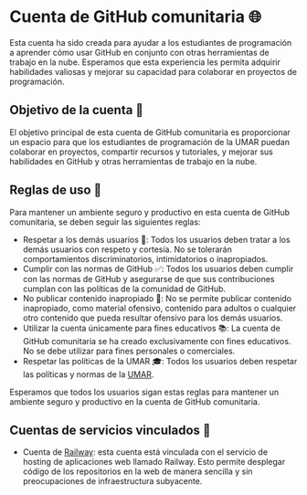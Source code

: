 # Cuenta de GitHub comunitaria 🌐️

Esta cuenta ha sido creada para ayudar a los estudiantes de programación a aprender cómo usar GitHub en conjunto con otras herramientas de trabajo en la nube. Esperamos que esta experiencia les permita adquirir habilidades valiosas y mejorar su capacidad para colaborar en proyectos de programación.

## Objetivo de la cuenta 🎯

El objetivo principal de esta cuenta de GitHub comunitaria es proporcionar un espacio para que los estudiantes de programación de la UMAR puedan colaborar en proyectos, compartir recursos y tutoriales, y mejorar sus habilidades en GitHub y otras herramientas de trabajo en la nube.

## Reglas de uso 📝

Para mantener un ambiente seguro y productivo en esta cuenta de GitHub comunitaria, se deben seguir las siguientes reglas:

- Respetar a los demás usuarios 👥: Todos los usuarios deben tratar a los demás usuarios con respeto y cortesía. No se tolerarán comportamientos discriminatorios, intimidatorios o inapropiados.
- Cumplir con las normas de GitHub ✅: Todos los usuarios deben cumplir con las normas de GitHub y asegurarse de que sus contribuciones cumplan con las políticas de la comunidad de GitHub.
- No publicar contenido inapropiado 🚫: No se permite publicar contenido inapropiado, como material ofensivo, contenido para adultos o cualquier otro contenido que pueda resultar ofensivo para los demás usuarios.
- Utilizar la cuenta únicamente para fines educativos 📚: La cuenta de GitHub comunitaria se ha creado exclusivamente con fines educativos. No se debe utilizar para fines personales o comerciales.
- Respetar las políticas de la UMAR 🎓: Todos los usuarios deben respetar las políticas y normas de la [UMAR](https://www.umar.mx/web/).

Esperamos que todos los usuarios sigan estas reglas para mantener un ambiente seguro y productivo en la cuenta de GitHub comunitaria.

## Cuentas de servicios vinculados 🔗

- Cuenta de [Railway](https://railway.app): esta cuenta está vinculada con el servicio de hosting de aplicaciones web llamado Railway. Esto permite desplegar código de los repositorios en la web de manera sencilla y sin preocupaciones de infraestructura subyacente.
